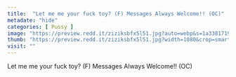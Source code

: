 ```yaml
---
title:  "Let me me your fuck toy? (F) Messages Always Welcome!! (OC)"
metadate: "hide"
categories: [ Pussy ]
image: "https://preview.redd.it/ziziksbfx5l51.jpg?auto=webp&s=1a3381719fcf5a3652d1941340fe31a056a1653c"
thumb: "https://preview.redd.it/ziziksbfx5l51.jpg?width=1080&crop=smart&auto=webp&s=684be4f9a085b2a33a5d2b426acef1e1d6930089"
visit: ""
---
```

Let me me your fuck toy? (F) Messages Always Welcome!! (OC)
